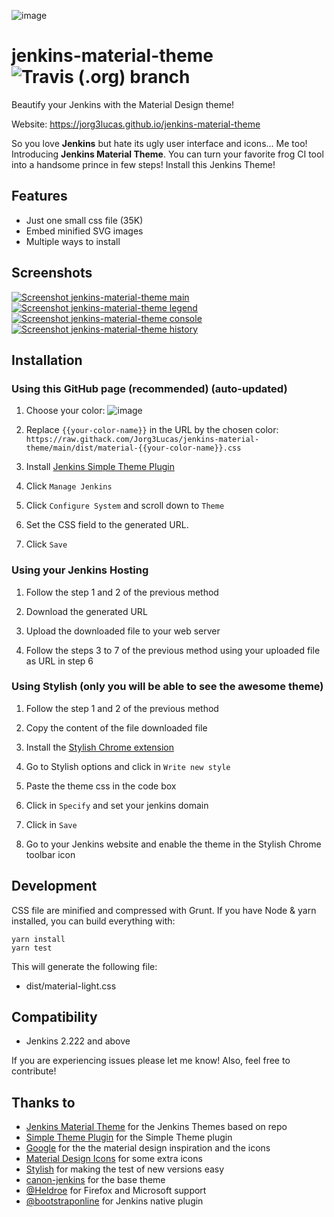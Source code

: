 ![image](https://raw.githubusercontent.com/Jorg3Lucas/jenkins-material-theme/main/images/capa.jpg)
# jenkins-material-theme ![Travis (.org) branch](https://img.shields.io/travis/Jorg3Lucas/jenkins-material-theme/main?style=flat-square)
Beautify your Jenkins with the Material Design theme!

Website: https://jorg3lucas.github.io/jenkins-material-theme

So you love **Jenkins** but hate its ugly user interface and icons... Me too! Introducing **Jenkins Material Theme**.
You can turn your favorite frog CI tool into a handsome prince in few steps! Install this Jenkins Theme!
 
## Features
* Just one small css file (35K)
* Embed minified SVG images
* Multiple ways to install

## Screenshots
[![Screenshot jenkins-material-theme main](https://raw.githubusercontent.com/Jorg3Lucas/jenkins-material-theme/main/images/screenshot-jenkins-material-theme-main.png)](https://raw.githubusercontent.com/Jorg3Lucas/jenkins-material-theme/main/images/screenshot-jenkins-material-theme-main-large.png)      [![Screenshot jenkins-material-theme legend](https://raw.githubusercontent.com/Jorg3Lucas/jenkins-material-theme/main/images/screenshot-jenkins-material-theme-legend.png)](https://raw.githubusercontent.com/Jorg3Lucas/jenkins-material-theme/main/images/screenshot-jenkins-material-theme-legend-large.png) [![Screenshot jenkins-material-theme console](https://raw.githubusercontent.com/Jorg3Lucas/jenkins-material-theme/main/images/screenshot-jenkins-material-theme-console.png)](https://raw.githubusercontent.com/Jorg3Lucas/jenkins-material-theme/main/images/screenshot-jenkins-material-theme-console-large.png)
[![Screenshot jenkins-material-theme history](https://raw.githubusercontent.com/Jorg3Lucas/jenkins-material-theme/main/images/screenshot-jenkins-material-theme-history.png)](https://raw.githubusercontent.com/Jorg3Lucas/jenkins-material-theme/main/images/screenshot-jenkins-material-theme-history-large.png)


## Installation 

### Using this GitHub page (recommended) (auto-updated)

1. Choose your color:
![image](https://raw.githubusercontent.com/Jorg3Lucas/jenkins-material-theme/main/images/pallete.png)

2. Replace `{{your-color-name}}` in the URL by the chosen color: `https://raw.githack.com/Jorg3Lucas/jenkins-material-theme/main/dist/material-{{your-color-name}}.css`

3. Install [Jenkins Simple Theme Plugin][simple]

4. Click `Manage Jenkins`

5. Click `Configure System` and scroll down to `Theme`

6. Set the CSS field to the generated URL.

7. Click `Save`


### Using your Jenkins Hosting

1. Follow the step 1 and 2 of the previous method

2. Download the generated URL

3. Upload the downloaded file to your web server

4. Follow the steps 3 to 7 of the previous method using your uploaded file as URL in step 6


### Using Stylish (only you will be able to see the awesome theme)

1. Follow the step 1 and 2 of the previous method

1. Copy the content of the file downloaded file

1. Install the [Stylish Chrome extension][stylish]

1. Go to Stylish options and click in `Write new style`

1. Paste the theme css in the code box

1. Click in `Specify` and set your jenkins domain

1. Click in `Save`

1. Go to your Jenkins website and enable the theme in the Stylish Chrome toolbar icon


## Development

CSS file are minified and compressed with Grunt. If you have Node & yarn installed, you can build everything with:

```
yarn install
yarn test
```

This will generate the following file:
- dist/material-light.css

## Compatibility
- Jenkins 2.222 and above

If you are experiencing issues please let me know! Also, feel free to contribute!

## Thanks to
- [Jenkins Material Theme][afonsof-repo] for the Jenkins Themes based on repo
- [Simple Theme Plugin][simple] for the Simple Theme plugin
- [Google][google] for the the material design inspiration and the icons
- [Material Design Icons][material-design-icons] for some extra icons
- [Stylish][stylish] for making the test of new versions easy
- [canon-jenkins][canon-jenkins] for the base theme
- [@Heldroe][heldroe] for Firefox and Microsoft support
- [@bootstraponline][bootstraponline] for Jenkins native plugin

[afonsof-repo]: https://github.com/afonsof/jenkins-material-theme
[simple]: https://wiki.jenkins-ci.org/display/JENKINS/Simple+Theme+Plugin
[google]: https://www.google.com/design/spec/material-design/introduction.html
[material-design-icons]: https://materialdesignicons.com/
[stylish]: https://chrome.google.com/webstore/detail/stylish/fjnbnpbmkenffdnngjfgmeleoegfcffe
[canon-jenkins]: https://github.com/rackerlabs/canon-jenkins
[heldroe]: https://github.com/Heldroe
[generator]: https://jorg3lucas.github.io/jenkins-material-theme
[bootstraponline]: https://github.com/bootstraponline
